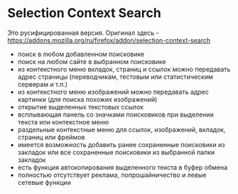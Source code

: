# Selection Context Search 

Это русифицированная версия. Оригинал здесь - <a href="https://addons.mozilla.org/ru/firefox/addon/selection-context-search" target="_blank">https://addons.mozilla.org/ru/firefox/addon/selection-context-search</a>

- поиск в любом добавленном поисковике
- поиск на любом сайте в выбранном поисковике
- из контекстного меню вкладок, страниц и ссылок можно передавать адрес страницы (переводчикам, тестовым или статистическим серверам и т.п.)
- из контекстного меню изображений можно передавать адрес картинки (для поиска похожих изображений)
- открытие выделенных текстовых ссылок
- всплывающая панель со значками поисковиков при выделении текста или контекстное меню
- раздельные контекстные меню для ссылок, изображений, вкладок, страниц или фреймов
- имеется возможность добавить ранее сохраненные поисковики из закладок или все сохраненные поисковики из выбранной папки закладок
- есть функция автокопирования выделенного текста в буфер обмена
- полностью отсутствует реклама, попрошайничество и левые сетевые функции
